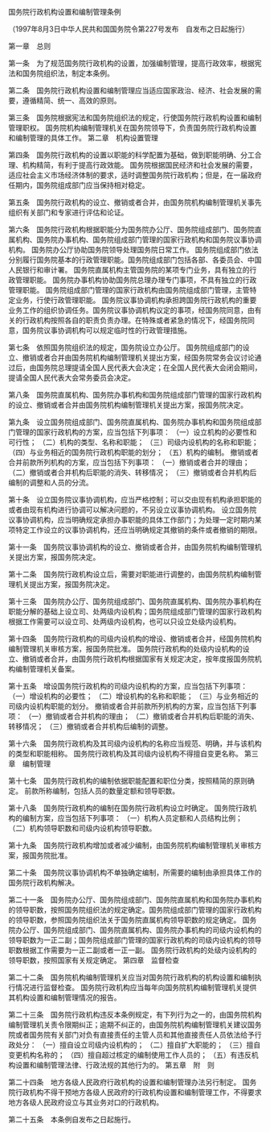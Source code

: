 国务院行政机构设置和编制管理条例

（1997年8月3日中华人民共和国国务院令第227号发布 自发布之日起施行）

第一章　总则


第一条　为了规范国务院行政机构的设置，加强编制管理，提高行政效率，根据宪法和国务院组织法，制定本条例。

第二条　国务院行政机构设置和编制管理应当适应国家政治、经济、社会发展的需要，遵循精简、统一、高效的原则。

第三条　国务院根据宪法和国务院组织法的规定，行使国务院行政机构设置和编制管理职权。
国务院机构编制管理机关在国务院领导下，负责国务院行政机构设置和编制管理的具体工作。
第二章　机构设置管理


第四条　国务院行政机构的设置以职能的科学配置为基础，做到职能明确、分工合理、机构精简，有利于提高行政效能。
国务院根据国民经济和社会发展的需要，适应社会主义市场经济体制的要求，适时调整国务院行政机构；但是，在一届政府任期内，国务院组成部门应当保持相对稳定。

第五条　国务院行政机构的设立、撤销或者合并，由国务院机构编制管理机关事先组织有关部门和专家进行评估和论证。

第六条　国务院行政机构根据职能分为国务院办公厅、国务院组成部门、国务院直属机构、国务院办事机构、国务院组成部门管理的国家行政机构和国务院议事协调机构。
国务院办公厅协助国务院领导处理国务院日常工作。
国务院组成部门依法分别履行国务院基本的行政管理职能。国务院组成部门包括各部、各委员会、中国人民银行和审计署。
国务院直属机构主管国务院的某项专门业务，具有独立的行政管理职能。
国务院办事机构协助国务院总理办理专门事项，不具有独立的行政管理职能。
国务院组成部门管理的国家行政机构由国务院组成部门管理，主管特定业务，行使行政管理职能。
国务院议事协调机构承担跨国务院行政机构的重要业务工作的组织协调任务。国务院议事协调机构议定的事项，经国务院同意，由有关的行政机构按照各自的职责负责办理。在特殊或者紧急的情况下，经国务院同意，国务院议事协调机构可以规定临时性的行政管理措施。

第七条　依照国务院组织法的规定，国务院设立办公厅。
国务院组成部门的设立、撤销或者合并由国务院机构编制管理机关提出方案，经国务院常务会议讨论通过后，由国务院总理提请全国人民代表大会决定；在全国人民代表大会闭会期间，提请全国人民代表大会常务委员会决定。

第八条　国务院直属机构、国务院办事机构和国务院组成部门管理的国家行政机构的设立、撤销或者合并由国务院机构编制管理机关提出方案，报国务院决定。

第九条　设立国务院组成部门、国务院直属机构、国务院办事机构和国务院组成部门管理的国家行政机构的方案，应当包括下列事项：
（一）设立机构的必要性和可行性；
（二）机构的类型、名称和职能；
（三）司级内设机构的名称和职能；
（四）与业务相近的国务院行政机构职能的划分；
（五）机构的编制。
撤销或者合并前款所列机构的方案，应当包括下列事项：
（一）撤销或者合并的理由；
（二）撤销或者合并机构后职能的消失、转移情况；
（三）撤销或者合并机构后编制的调整和人员的分流。

第十条　设立国务院议事协调机构，应当严格控制；可以交由现有机构承担职能的或者由现有机构进行协调可以解决问题的，不另设立议事协调机构。
设立国务院议事协调机构，应当明确规定承担办事职能的具体工作部门；为处理一定时期内某项特定工作设立的议事协调机构，还应当明确规定其撤销的条件或者撤销的期限。

第十一条　国务院议事协调机构的设立、撤销或者合并，由国务院机构编制管理机关提出方案，报国务院决定。

第十二条　国务院行政机构设立后，需要对职能进行调整的，由国务院机构编制管理机关提出方案，报国务院决定。

第十三条　国务院办公厅、国务院组成部门、国务院直属机构、国务院办事机构在职能分解的基础上设立司、处两级内设机构；国务院组成部门管理的国家行政机构根据工作需要可以设立司、处两级内设机构，也可以只设立处级内设机构。

第十四条　国务院行政机构的司级内设机构的增设、撤销或者合并，经国务院机构编制管理机关审核方案，报国务院批准。
国务院行政机构的处级内设机构的设立、撤销或者合并，由国务院行政机构根据国家有关规定决定，按年度报国务院机构编制管理机关备案。

第十五条　增设国务院行政机构的司级内设机构的方案，应当包括下列事项：
（一）增设机构的必要性；
（二）增设机构的名称和职能；
（三）与业务相近的司级内设机构职能的划分。
撤销或者合并前款所列机构的方案，应当包括下列事项：
（一）撤销或者合并机构的理由；
（二）撤销或者合并机构后职能的消失、转移情况；
（三）撤销或者合并机构后编制的调整。

第十六条　国务院行政机构及其司级内设机构的名称应当规范、明确，并与该机构的类型和职能相称。
国务院行政机构及其司级内设机构不得擅自变更名称。
第三章　编制管理


第十七条　国务院行政机构的编制依据职能配置和职位分类，按照精简的原则确定。
前款所称编制，包括人员的数量定额和领导职数。

第十八条　国务院行政机构的编制在国务院行政机构设立时确定。
国务院行政机构的编制方案，应当包括下列事项：
（一）机构人员定额和人员结构比例；
（二）机构领导职数和司级内设机构领导职数。

第十九条　国务院行政机构增加或者减少编制，由国务院机构编制管理机关审核方案，报国务院批准。

第二十条　国务院议事协调机构不单独确定编制，所需要的编制由承担具体工作的国务院行政机构解决。

第二十一条　国务院办公厅、国务院组成部门、国务院直属机构和国务院办事机构的领导职数，按照国务院组织法的规定确定。国务院组成部门管理的国家行政机构的领导职数，参照国务院组织法关于国务院直属机构领导职数的规定确定。
国务院办公厅、国务院组成部门、国务院直属机构、国务院办事机构的司级内设机构的领导职数为一正二副；国务院组成部门管理的国家行政机构的司级内设机构的领导职数根据工作需要为一正二副或者一正一副。
国务院行政机构的处级内设机构的领导职数，按照国家有关规定确定。
第四章　监督检查


第二十二条　国务院机构编制管理机关应当对国务院行政机构的机构设置和编制执行情况进行监督检查。
国务院行政机构应当每年向国务院机构编制管理机关提供其机构设置和编制管理情况的报告。

第二十三条　国务院行政机构违反本条例规定，有下列行为之一的，由国务院机构编制管理机关责令限期纠正；逾期不纠正的，由国务院机构编制管理机关建议国务院或者国务院有关部门对负有直接责任的主管人员和其他直接责任人员依法给予行政处分：
（一）擅自设立司级内设机构的；
（二）擅自扩大职能的；
（三）擅自变更机构名称的；
（四）擅自超过核定的编制使用工作人员的；
（五）有违反机构设置和编制管理法律、行政法规的其他行为的。
第五章　附 则


第二十四条　地方各级人民政府行政机构的设置和编制管理办法另行制定。
国务院行政机构不得干预地方各级人民政府的行政机构设置和编制管理工作，不得要求地方各级人民政府设立与其业务对口的行政机构。

第二十五条　本条例自发布之日起施行。